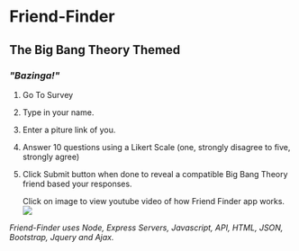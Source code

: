 # Friend-Finder

## **The Big Bang Theory Themed**

### *"Bazinga!"*

1. Go To Survey 
1. Type in your name.
1. Enter a piture link of you.
1. Answer 10 questions using a Likert Scale (one, strongly disagree to five, strongly agree) 
1. Click Submit button when done to reveal a compatible Big Bang Theory friend based your responses.
      
      Click on image to view youtube video of how Friend Finder app works.
[![](http://img.youtube.com/vi/1rFG70Wlen0/0.jpg)](http://www.youtube.com/watch?v=1rFG70Wlen0)

*Friend-Finder uses Node, Express Servers, Javascript, API, HTML, JSON, Bootstrap, Jquery and Ajax.*
      

